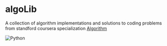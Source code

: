 # algoLib
A collection of algorithm implementations and solutions to coding problems from standford coursera specialization
[Algorithm](https://www.coursera.org/specializations/algorithms)

![Python](https://img.shields.io/badge/Python-3776AB?style=for-the-badge&logo=python&logoColor=white)
